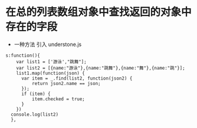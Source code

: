 # 在总的列表数组对象中查找返回的对象中存在的字段

* 一种方法 引入 understone.js
```
s:function(){
    var list1 = ['游泳',"跳舞"];
    var list2 = [{name:"游泳"},{name:"跳舞"},{name:"舞"},{name:"跳"}];
    list1.map(function(json) {
      var item = _.find(list2, function(json2) {
          return json2.name == json;
      });
      if (item) {
          item.checked = true;
      }
    })
  console.log(list2)
  },
  ```
